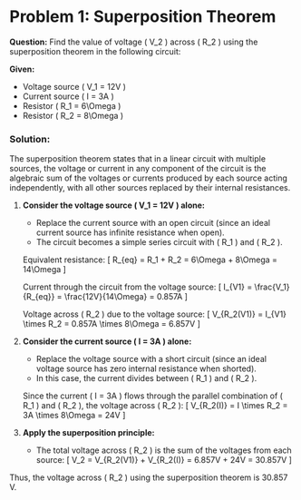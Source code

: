 # Problem 1: Superposition Theorem

**Question:** Find the value of voltage \( V_2 \) across \( R_2 \) using the superposition theorem in the following circuit:

**Given:**
- Voltage source \( V_1 = 12V \)
- Current source \( I = 3A \)
- Resistor \( R_1 = 6\Omega \)
- Resistor \( R_2 = 8\Omega \)

### Solution:

The superposition theorem states that in a linear circuit with multiple sources, the voltage or current in any component of the circuit is the algebraic sum of the voltages or currents produced by each source acting independently, with all other sources replaced by their internal resistances.

1. **Consider the voltage source \( V_1 = 12V \) alone:**
   - Replace the current source with an open circuit (since an ideal current source has infinite resistance when open).
   - The circuit becomes a simple series circuit with \( R_1 \) and \( R_2 \).

   Equivalent resistance:
   \[ R_{eq} = R_1 + R_2 = 6\Omega + 8\Omega = 14\Omega \]

   Current through the circuit from the voltage source:
   \[ I_{V1} = \frac{V_1}{R_{eq}} = \frac{12V}{14\Omega} = 0.857A \]

   Voltage across \( R_2 \) due to the voltage source:
   \[ V_{R_2(V1)} = I_{V1} \times R_2 = 0.857A \times 8\Omega = 6.857V \]

2. **Consider the current source \( I = 3A \) alone:**
   - Replace the voltage source with a short circuit (since an ideal voltage source has zero internal resistance when shorted).
   - In this case, the current divides between \( R_1 \) and \( R_2 \).

   Since the current \( I = 3A \) flows through the parallel combination of \( R_1 \) and \( R_2 \), the voltage across \( R_2 \):
   \[ V_{R_2(I)} = I \times R_2 = 3A \times 8\Omega = 24V \]

3. **Apply the superposition principle:**
   - The total voltage across \( R_2 \) is the sum of the voltages from each source:
     \[ V_2 = V_{R_2(V1)} + V_{R_2(I)} = 6.857V + 24V = 30.857V \]

Thus, the voltage across \( R_2 \) using the superposition theorem is 30.857 V.
